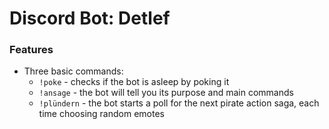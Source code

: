 
# Discord Bot: Detlef

### Features
* Three basic commands:
    * `!poke` - checks if the bot is asleep by poking it
    * `!ansage` - the bot will tell you its purpose and main commands
    * `!plündern` - the bot starts a poll for the next pirate action saga, each time choosing random emotes